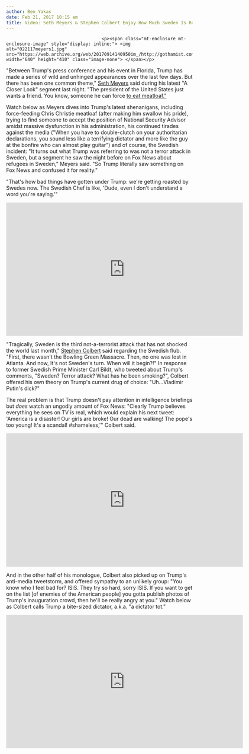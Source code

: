 ```yaml
---
author: Ben Yakas
date: Feb 21, 2017 10:15 am
title: Video: Seth Meyers & Stephen Colbert Enjoy How Much Sweden Is Roasting Trump
---
```


	
										<p><span class="mt-enclosure mt-enclosure-image" style="display: inline;"> <img alt="022117meyers1.jpg" src="https://web.archive.org/web/20170914140950im_/http://gothamist.com/attachments/byakas/022117meyers1.jpg" width="640" height="410" class="image-none"> </span></p>

<p>&quot;Between Trump&apos;s press conference and his event in Florida, Trump has made a series of wild and unhinged appearances over the last few days. But there has been one common theme,&quot; <a href="https://web.archive.org/web/20170914140950/http://gothamist.com/tags/sethmeyers">Seth Meyers</a> said during his latest &quot;A Closer Look&quot; segment last night. &quot;The president of the United States just wants a friend. You know, someone he can force <a href="https://web.archive.org/web/20170914140950/https://www.washingtonpost.com/blogs/compost/wp/2017/02/17/chris-christies-meatloaf-humiliations/?utm_term=.1f7f8bc650d3">to eat meatloaf.&quot;</a></p>

<p>Watch below as Meyers dives into Trump&apos;s latest shenanigans, including force-feeding Chris Christie meatloaf (after making him swallow his pride), trying to find someone to accept the position of National Security Advisor amidst massive dysfunction in his administration, his continued tirades against the media (&quot;When you have to double-clutch on your authoritarian declarations, you sound less like a terrifying dictator and more like the guy at the bonfire who can almost play guitar&quot;) and of course, the Swedish incident: &quot;It turns out what Trump was referring to was not a terror attack in Sweden, but a segment he saw the night before on Fox News about refugees in Sweden,&quot; Meyers said. &quot;So Trump literally saw something on Fox News and confused it for reality.&quot;</p>

<p>&quot;That&apos;s how bad things have gotten under Trump: we&apos;re getting roasted by Swedes now. The Swedish Chef is like, &apos;Dude, even I don&apos;t understand a word you&apos;re saying.&apos;&quot;</p>

<p><iframe width="640" height="360" src="https://web.archive.org/web/20170914140950if_/https://www.youtube.com/embed/a5iBZ-8wkdQ" frameborder="0" allowfullscreen></iframe></p>

<p>&quot;Tragically, Sweden is the third not-a-terrorist attack that has not shocked the world last month,&quot; <a href="https://web.archive.org/web/20170914140950/http://gothamist.com/tags/stephencolbert">Stephen Colbert</a> said regarding the Swedish flub. &quot;First, there wasn&apos;t the Bowling Green Massacre. Then, no one was lost in Atlanta. And now, It&apos;s not Sweden&apos;s turn. When will it begin?!&quot; In response to former Swedish Prime Minister Carl Bildt, who tweeted about Trump&apos;s comments, &quot;Sweden? Terror attack? What has he been smoking?&quot;, Colbert offered his own theory on Trump&apos;s current drug of choice: &quot;Uh...Vladimir Putin&apos;s dick?&quot;</p>

<p>The real problem is that Trump doesn&apos;t pay attention in intelligence briefings but <em>does</em> watch an ungodly amount of Fox News: &quot;Clearly Trump believes everything he sees on TV is real, which would explain his next tweet: &apos;America is a disaster! Our girls are broke! Our dead are walking! The pope&apos;s too young! It&apos;s a scandal! #shameless,&apos;&quot; Colbert said.</p>

<p><iframe width="640" height="360" src="https://web.archive.org/web/20170914140950if_/https://www.youtube.com/embed/QbN4QGhrkxg" frameborder="0" allowfullscreen></iframe></p>

<p>And in the other half of his monologue, Colbert also picked up on Trump&apos;s anti-media tweetstorm, and offered sympathy to an unlikely group: &quot;You know who I feel bad for? ISIS. They try so hard, sorry ISIS. If you want to get on the list [of enemies of the American people] you gotta publish photos of Trump&apos;s inauguration crowd, then he&apos;ll be really angry at you.&quot; Watch below as Colbert calls Trump a bite-sized dictator, a.k.a. &quot;a dictator tot.&quot;</p>

<p><iframe width="640" height="360" src="https://web.archive.org/web/20170914140950if_/https://www.youtube.com/embed/KzKiSoSn9qA" frameborder="0" allowfullscreen></iframe></p>					
										
									
				